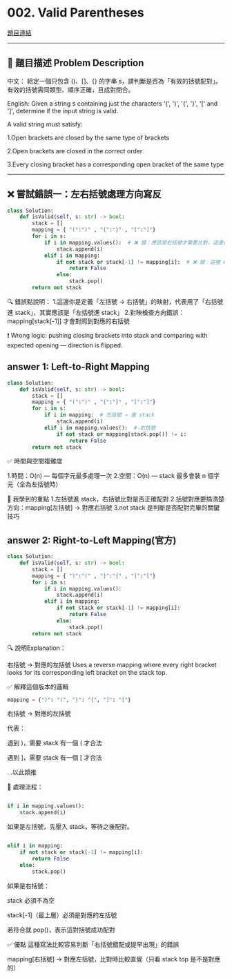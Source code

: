 # 002. Valid Parentheses

[題目連結](https://leetcode.com/problems/valid-parentheses/)

---

## 🧩 題目描述 Problem Description

中文：
給定一個只包含 ()、[]、{} 的字串 s，請判斷是否為「有效的括號配對」。
有效的括號需同類型、順序正確，且成對閉合。

English:
Given a string s containing just the characters '(', ')', '{', '}', '[' and ']',
determine if the input string is valid.

A valid string must satisfy:

1.Open brackets are closed by the same type of brackets

2.Open brackets are closed in the correct order

3.Every closing bracket has a corresponding open bracket of the same type

---

## ❌ 嘗試錯誤一：左右括號處理方向寫反

```python
class Solution:
    def isValid(self, s: str) -> bool:
        stack = []
        mapping = { "(":")" , "{":"}" , "[":"]"}
        for i in s:
            if i in mapping.values():  # ❌ 錯：應該是右括號才需要比對，這邊卻加進 stack
                stack.append(i)
            elif i in mapping:
                if not stack or stack[-1] != mapping[i]:  # ❌ 錯：這裡 mapping[i] 是右括號，但你 stack 放的是右括號
                    return False
                else:
                    stack.pop()
        return not stack
```
🔍 錯誤點說明：
1.這邊你是定義「左括號 → 右括號」的映射，代表用了「右括號進 stack」，其實應該是「左括號進 stack」
2.對映檢查方向錯誤：mapping[stack[-1]] 才會對照到對應的右括號

❗ Wrong logic: pushing closing brackets into stack and comparing with expected opening — direction is flipped.

##  answer 1: Left-to-Right Mapping

```python 
class Solution:
    def isValid(self, s: str) -> bool:
        stack = []
        mapping = { "(":")" , "{":"}" , "[":"]"}
        for i in s:
            if i in mapping:  # 左括號 → 進 stack
                stack.append(i)
            elif i in mapping.values():  # 右括號
                if not stack or mapping[stack.pop()] != i:
                    return False
        return not stack
```

✅ 時間與空間複雜度

1.時間：O(n) — 每個字元最多處理一次
2.空間：O(n) — stack 最多會裝 n 個字元（全為左括號時）

🧠 我學到的重點
1.左括號進 stack，右括號比對是否正確配對
2.括號對應要搞清楚方向：mapping[左括號] → 對應右括號
3.not stack 是判斷是否配對完畢的關鍵技巧

## answer 2: Right-to-Left Mapping(官方)

```python
class Solution:
    def isValid(self, s: str) -> bool:
        stack = []
        mapping = { ")":"(" , "}":"{" , "]":"["}
        for i in s:
            if i in mapping.values():
                stack.append(i)
            elif i in mapping:
                if not stack or stack[-1] != mapping[i]:
                    return False
                else:
                    stack.pop()
        return not stack
```

🔍 說明Explanation：

右括號 → 對應的左括號
Uses a reverse mapping where every right bracket looks for its corresponding left bracket on the stack top.

✅ 解釋這個版本的邏輯

```python
mapping = {")": "(", "}": "{", "]": "["}
```

右括號 → 對應的左括號

代表：

遇到 )，需要 stack 有一個 ( 才合法

遇到 ]，需要 stack 有一個 [ 才合法

…以此類推

🔄 處理流程：
```python

if i in mapping.values():
    stack.append(i)
```
如果是左括號，先壓入 stack，等待之後配對。

```python

elif i in mapping:
    if not stack or stack[-1] != mapping[i]:
        return False
    else:
        stack.pop()
```

如果是右括號：

stack 必須不為空

stack[-1]（最上層）必須是對應的左括號

若符合就 pop()，表示這對括號成功配對

✅ 優點
這種寫法比較容易判斷「右括號錯配或提早出現」的錯誤

mapping[右括號] → 對應左括號，比對時比較直覺（只看 stack top 是不是對應的）


